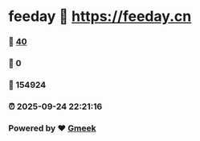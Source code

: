 # feeday :link: https://feeday.cn 
### :page_facing_up: [40](https://feeday.cn/tag.html) 
### :speech_balloon: 0 
### :hibiscus: 154924 
### :alarm_clock: 2025-09-24 22:21:16 
### Powered by :heart: [Gmeek](https://github.com/Meekdai/Gmeek)
